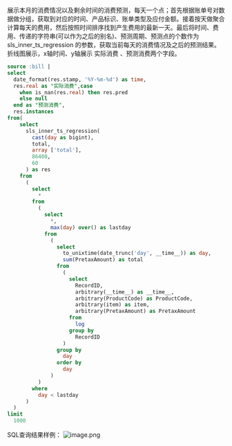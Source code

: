 展示本月的消费情况以及剩余时间的消费预测，每天一个点；首先根据账单号对数据做分组，获取到对应的时间、产品标识、账单类型及应付金额。接着按天做聚合计算每天的费用，然后按照时间排序找到产生费用的最新一天。最后将时间、费用、传递的字符串(可以作为之后的别名)、预测周期、预测点的个数作为 sls_inner_ts_regression 的参数，获取当前每天的消费情况及之后的预测结果。 折线图展示，x轴时间、y轴展示 实际消费 、预测消费两个字段。  
```sql
source :bill |
select
  date_format(res.stamp, '%Y-%m-%d') as time,
  res.real as "实际消费",case
    when is_nan(res.real) then res.pred
    else null
  end as "预测消费",
  res.instances
from(
    select
      sls_inner_ts_regression(
        cast(day as bigint),
        total,
        array ['total'],
        86400,
        60
      ) as res
    from
      (
        select
          *
        from
          (
            select
              *,
              max(day) over() as lastday
            from
              (
                select
                  to_unixtime(date_trunc('day', __time__)) as day,
                  sum(PretaxAmount) as total
                from
                  (
                    select
                      RecordID,
                      arbitrary(__time__) as __time__,
                      arbitrary(ProductCode) as ProductCode,
                      arbitrary(item) as item,
                      arbitrary(PretaxAmount) as PretaxAmount
                    from
                      log
                    group by
                      RecordID
                  )
                group by
                  day
                order by
                  day
              )
          )
        where
          day < lastday
      )
  )
limit
  1000
```
SQL查询结果样例：
![image.png](/img/src/sqldemo/本月每日消费及趋势预测/bf20b2364ce5c3dc3cded8dac2cc558a4e4f9d2713d5a487b686cb11dc974a23.png)
